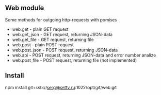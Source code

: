 Web module
------------

Some methods for outgoing http-requests with pomises

 * web.get          - plain GET request
 * web.get_json     - GET request, returning JSON-data
 * web.get_file     - GET request, returning file
 * web.post         - plain POST request
 * web.post_json    - POST request, returning JSON-data
 * web.api          - POST request, returning JSON-data and error number analize
 * web.post_file    - POST request, returning file (not implemented)

Install
--------

npm install git+ssh://serg@settv.ru:1022/opt/git/web.git
